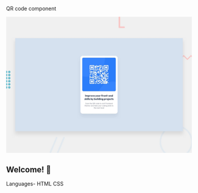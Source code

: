 QR code component

![Design preview for the QR code component coding challenge](./design/desktop-preview.jpg)

## Welcome! 👋

Languages- HTML CSS
